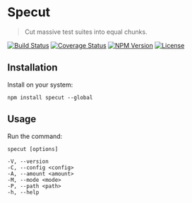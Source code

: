 Specut
======

> Cut massive test suites into equal chunks.

[![Build Status](https://img.shields.io/github/actions/workflow/status/henryruhs/specut/ci.yml.svg?branch=master)](https://github.com/henryruhs/specut/actions?query=workflow:ci)
[![Coverage Status](https://coveralls.io/repos/github/henryruhs/specut/badge.svg)](https://coveralls.io/github/henryruhs/specut)
[![NPM Version](https://img.shields.io/npm/v/specut.svg)](https://npmjs.com/package/specut)
[![License](https://img.shields.io/npm/l/specut.svg)](https://npmjs.com/package/specut)


Installation
------------

Install on your system:

```
npm install specut --global
```


Usage
-----

Run the command:

```
specut [options]

-V, --version
-C, --config <config>
-A, --amount <amount>
-M, --mode <mode>
-P, --path <path>
-h, --help
```

